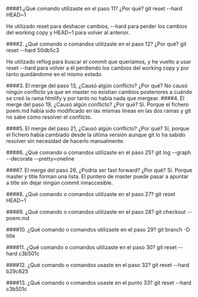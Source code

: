 ####1.¿Qué comando utilizaste en el paso 11? ¿Por qué?
	git reset --hard HEAD~1
	
He utilizado reset para deshacer cambios, --hard
	para perder los cambios del working copy y HEAD~1
	para volver al anterior.
	
####2. ¿Qué comando o comandos utilizaste en el paso 12? ¿Por qué?
	git reset --hard 50db5c3
	
He utilizado reflog para buscar el commit que
	queríamos, y he vuelto a usar reset --hard para
	volver a él perdiendo los cambios del working copy
	y por tanto quedándome en el mismo estado.
	
####3. El merge del paso 13, ¿Causó algún conflicto? ¿Por qué?
No causó ningún conflicto ya que en master no existian
	cambios posteriores a cuándo se creó la rama htmlify
	y por tanto no había nada que mergear.
####4. El merge del paso 19, ¿Causó algún conflicto? ¿Por qué?
Sí. Porque el fichero poem.md había sido modificado en las mismas líneas en las dos ramas y git no sabe cómo resolver el conflicto.

####5. El merge del paso 21, ¿Causó algún conflicto? ¿Por qué?
Sí, porque el fichero había cambiado desde la última versión aunque git lo ha sabido resolver sin necesidad de hacerlo manualmente.

####6. ¿Qué comando o comandos utilizaste en el paso 25?
	git log --graph --decorate --pretty=oneline

####7. El merge del paso 26, ¿Podría ser fast forward? ¿Por qué?
Sí. Porque master y title forman una lista. El puntero de master puede pasar a apuntar a title sin dejar ningún commit innaccesible.

####8. ¿Qué comando o comandos utilizaste en el paso 27?
	git reset HEAD~1
	
####9. ¿Qué comando o comandos utilizaste en el paso 28?
	git checkout -- poem.md
	
####10. ¿Qué comando o comandos utilizaste en el paso 29?
	git branch -D title

####11. ¿Qué comando o comandos utilizaste en el paso 30?
	git reset --hard c3b501c

####12. ¿Qué comando o comandos usaste en el paso 32?
	git reset --hard b29c625
	
####13. ¿Qué comando o comandos usaste en el punto 33?
	git reset --hard c3b501c
	

